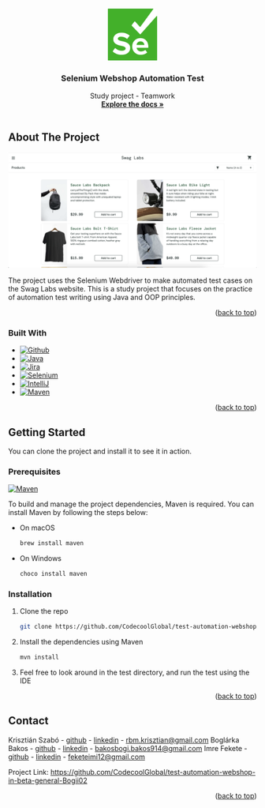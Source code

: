 <!-- PROJECT SHIELDS -->

<!-- PROJECT LOGO -->
<br />
<div align="center">
  <a href="https://github.com/CodecoolGlobal/test-automation-webshop-in-beta-general-Bogii02">
    <img src="images/selenium.png" alt="Logo" width="20%" height="20%">
  </a>

<h3 align="center">Selenium Webshop Automation Test</h3>

  <p align="center">
    Study project - Teamwork
    <br />
    <a href="https://github.com/CodecoolGlobal/test-automation-webshop-in-beta-general-Bogii02/tree/development/documents"><strong>Explore the docs »</strong></a>
    <br />
    <br />
  </p>
</div>


<!-- ABOUT THE PROJECT -->

## About The Project

[![Product Name Screen Shot][webshop_screenshot]](https://github.com/CodecoolGlobal/test-automation-webshop-in-beta-general-Bogii02)

The project uses the Selenium Webdriver to make automated test cases on the Swag Labs website. This is a study project that
focuses on the practice of automation test writing using Java and OOP principles.

<p align="right">(<a href="#readme-top">back to top</a>)</p>

### Built With

- [![Github][Github]][Github-url]
- [![Java][Java]][Java-url]
- [![Jira][Jira]][Jira-url]
- [![Selenium][Selenium]][Selenium-url]
- [![IntelliJ][IntelliJ.idea]][IntelliJ-url]
- [![Maven][Maven]][Maven-url]

<p align="right">(<a href="#readme-top">back to top</a>)</p>

<!-- GETTING STARTED -->

## Getting Started

You can clone the project and install it to see it in action.

### Prerequisites

[![Maven][Maven]][Maven-url]

To build and manage the project dependencies, Maven is required. You can install Maven by following the steps below:

* On macOS
  ```sh
  brew install maven
  ```
* On Windows
  ```sh
  choco install maven
  ```

### Installation

1. Clone the repo
   ```sh
   git clone https://github.com/CodecoolGlobal/test-automation-webshop-in-beta-general-Bogii02
   ```
2. Install the dependencies using Maven
   ```sh
   mvn install
   ```
3. Feel free to look around in the test directory, and run the test using the IDE

<p align="right">(<a href="#readme-top">back to top</a>)</p>

<!-- CONTACT -->

## Contact

Krisztián Szabó - [github](https://github.com/Sarfeher) - [linkedin](https://www.linkedin.com/in/krisztián-szabó-codecool/) -
rbm.krisztian@gmail.com
Boglárka Bakos - [github](https://github.com/Bogii02) - [linkedin](https://www.linkedin.com/in/boglarka-bakos/) -
bakosbogi.bakos914@gmail.com
Imre Fekete - [github](https://github.com/ImreFekete) - [linkedin](https://www.linkedin.com/in/imrefekete/) -
feketeimi12@gmail.com

Project Link: https://github.com/CodecoolGlobal/test-automation-webshop-in-beta-general-Bogii02

<p align="right">(<a href="#readme-top">back to top</a>)</p>



<!-- MARKDOWN LINKS & IMAGES -->
<!-- https://www.markdownguide.org/basic-syntax/#reference-style-links -->

[contributors-shield]: https://img.shields.io/github/contributors/othneildrew/Best-README-Template.svg?style=for-the-badge

[contributors-url]: https://github.com/nagmil2077/stackoverflow-tw/graphs/contributors

[forks-shield]: https://img.shields.io/github/forks/othneildrew/Best-README-Template.svg?style=for-the-badge

[forks-url]: https://github.com/othneildrew/Best-README-Template/network/members

[stars-shield]: https://img.shields.io/github/stars/othneildrew/Best-README-Template.svg?style=for-the-badge

[stars-url]: https://github.com/othneildrew/Best-README-Template/stargazers

[issues-shield]: https://img.shields.io/github/issues/othneildrew/Best-README-Template.svg?style=for-the-badge

[issues-url]: https://github.com/othneildrew/Best-README-Template/issues

[license-shield]: https://img.shields.io/github/license/othneildrew/Best-README-Template.svg?style=for-the-badge

[license-url]: https://github.com/othneildrew/Best-README-Template/blob/master/LICENSE.txt

[linkedin-shield]: https://img.shields.io/badge/-LinkedIn-black.svg?style=for-the-badge&logo=linkedin&colorB=555

[linkedin-url]: https://linkedin.com/in/othneildrew

[webshop_screenshot]: images/webshop_screenshot.png

<!-- STACKS -->

[Selenium]: https://img.shields.io/badge/-selenium-%43B02A?style=for-the-badge&logo=selenium&logoColor=white

[Selenium-url]: https://www.selenium.dev

[Jira]: https://img.shields.io/badge/jira-%230A0FFF.svg?style=for-the-badge&logo=jira&logoColor=white

[Jira-url]: https://www.atlassian.com/software/jira

[IntelliJ.idea]: https://img.shields.io/badge/IntelliJ_IDEA-000000.svg?style=for-the-badge&logo=intellij-idea&logoColor=white

[IntelliJ-url]: https://www.jetbrains.com/idea/

[Github]: https://img.shields.io/badge/GitHub-100000?style=for-the-badge&logo=github&logoColor=white

[Github-url]: https://github.com

[Stackoverflow]: https://img.shields.io/badge/Stack_Overflow-FE7A16?style=for-the-badge&logo=stack-overflow&logoColor=white

[Stackoverflow-url]: https://stackoverflow.com

[Java]: https://img.shields.io/badge/Java-ED8B00?style=for-the-badge&logo=openjdk&logoColor=white

[Java-url]: https://www.java.com/en/

[Spring]: https://img.shields.io/badge/Spring-6DB33F?style=for-the-badge&logo=spring&logoColor=white

[Spring-url]: https://spring.io

[Maven]:    https://img.shields.io/badge/Apache%20Maven-C71A36?style=for-the-badge&logo=Apache%20Maven&logoColor=white

[Maven-url]: https://maven.apache.org

[Hibernate-url]: https://hibernate.org/

[Hibernate]: https://img.shields.io/badge/Hibernate-59666C?style=for-the-badge&logo=Hibernate&logoColor=white

[Docker]: https://img.shields.io/badge/docker-2496ED?style=for-the-badge&logo=docker&logoColor=white&labelColor=1D63ED&color=1D63ED

[Docker-url]: https://www.docker.com/

[Javascript]: https://img.shields.io/badge/JavaScript-F7DF1E?style=for-the-badge&logo=javascript&logoColor=black

[Javascript-url]: https://www.javascript.com

[CSS]: https://img.shields.io/badge/CSS-239120?&style=for-the-badge&logo=css3&logoColor=white

[CSS-url]: https://developer.mozilla.org/en-US/docs/Web/CSS

[HTML5]: https://img.shields.io/badge/HTML5-E34F26?style=for-the-badge&logo=html5&logoColor=white

[HTML5-url]: https://en.wikipedia.org/wiki/HTML5

[Vite]: https://img.shields.io/badge/vite-646CFF?style=for-the-badge&logo=vite&logoColor=white&labelColor=8C72FE&color=8C72FE

[Vite-url]: https://vitejs.dev/
